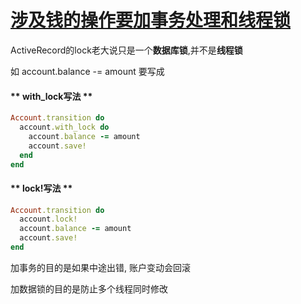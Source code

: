 # [涉及钱的操作要加事务处理和线程锁](2019/11/active_record_with_lock.md)

ActiveRecord的lock老大说只是一个**数据库锁**,并不是**线程锁**

如 account.balance -= amount 要写成

<!-- tabs:start -->

#### ** with_lock写法 **

```ruby
Account.transition do
  account.with_lock do
    account.balance -= amount
    account.save!
  end
end
```

#### ** lock!写法 **

```ruby
Account.transition do
  account.lock!
  account.balance -= amount
  account.save!
end
```

<!-- tabs:end -->

加事务的目的是如果中途出错, 账户变动会回滚

加数据锁的目的是防止多个线程同时修改
